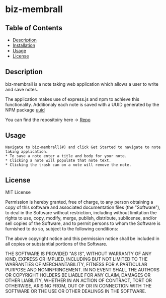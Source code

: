 # biz-membrall

  ## Table of Contents
  * [Description](#description)
  * [Installation](#installation)
  * [Usage](#usage)
  * [License](#license)

  ## Description

  biz-membrall is a note taking web application which allows a user to write and save notes.

  The application makes use of express.js and npm to achieve this functionality.  Additionaly each note is saved with 
  a UUID generated by the NPM package [uuid](https://www.npmjs.com/package/uuid)

  You can find the repositoiry here -> [Repo](https://github.com/AcheronandStyx/biz-membrall)

  ## Usage
    Navigate to biz-membrall(#) and click Get Started to navigate to note taking application.  
    * To save a note enter a title and body for your note.
    * Clicking a note will populate that note text.
    * Clicking the trash can on a note will remove the note.

  ## License

  MIT License

  Permission is hereby granted, free of charge, to any person obtaining a copy
  of this software and associated documentation files (the "Software"), to deal
  in the Software without restriction, including without limitation the rights
  to use, copy, modify, merge, publish, distribute, sublicense, and/or sell
  copies of the Software, and to permit persons to whom the Software is
  furnished to do so, subject to the following conditions:

  The above copyright notice and this permission notice shall be included in all
  copies or substantial portions of the Software.

  THE SOFTWARE IS PROVIDED "AS IS", WITHOUT WARRANTY OF ANY KIND, EXPRESS OR
  IMPLIED, INCLUDING BUT NOT LIMITED TO THE WARRANTIES OF MERCHANTABILITY,
  FITNESS FOR A PARTICULAR PURPOSE AND NONINFRINGEMENT. IN NO EVENT SHALL THE
  AUTHORS OR COPYRIGHT HOLDERS BE LIABLE FOR ANY CLAIM, DAMAGES OR OTHER
  LIABILITY, WHETHER IN AN ACTION OF CONTRACT, TORT OR OTHERWISE, ARISING FROM,
  OUT OF OR IN CONNECTION WITH THE SOFTWARE OR THE USE OR OTHER DEALINGS IN THE
  SOFTWARE.

